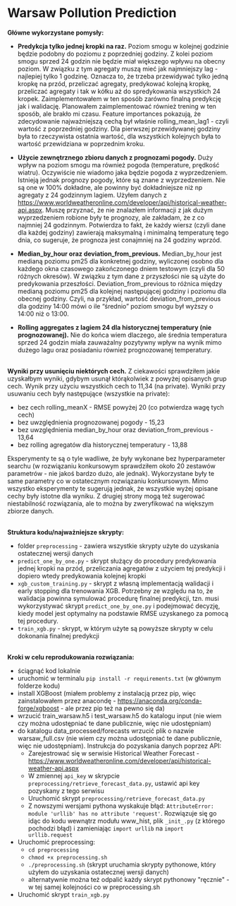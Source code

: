 # Warsaw Pollution Prediction

**Główne wykorzystane pomysły:**
* **Predykcja tylko jednej kropki na raz.** Poziom smogu w kolejnej godzinie będzie podobny do poziomu z poprzedniej godziny. Z kolei poziom smogu sprzed 24 godzin nie będzie miał większego wpływu na obecny poziom. W związku z tym agregaty muszą mieć jak najmniejszy lag - najlepiej tylko 1 godzinę. Oznacza to, że trzeba przewidywać tylko jedną kropkę na przód, przeliczać agregaty, predykować kolejną kropkę, przeliczać agregaty i tak w kółku aż do spredykowania wszystkich 24 kropek. Zaimplementowałem w ten sposób zarówno finalną predykcję jak i walidację. Planowałem zaimplementować również trening w ten sposób, ale brakło mi czasu.
Feature importances pokazują, że zdecydowanie najważniejszą cechą był właśnie rolling_mean_lag1 - czyli wartość z poprzedniej godziny. Dla pierwszej przewidywanej godziny była to rzeczywista ostatnia wartość, dla wszystkich kolejnych była to wartość przewidziana w poprzednim kroku. 

* **Użycie zewnętrznego zbioru danych z prognozami pogody.** Duży wpływ na poziom smogu ma również pogoda (temperature, prędkość wiatru). Oczywiście nie wiadomo jaka będzie pogoda z wyprzedzeniem. Istnieją jednak prognozy pogody, które są znane z wyprzedzeniem. Nie są one w 100% dokładne, ale powinny być dokładniejsze niż np agregaty z 24 godzinnym lagiem. Użyłem danych z https://www.worldweatheronline.com/developer/api/historical-weather-api.aspx. Muszę przyznać, że nie znalazłem informacji z jak dużym wyprzedzeniem robione były te prognozy, ale zakładam, że z co najmniej 24 godzinnym. Potwierdza to fakt, że każdy wiersz (czyli dane dla każdej godziny) zawierają maksymalną i minimalną temperaturę tego dnia, co sugeruje, że prognoza jest conajmniej na 24 godziny wprzód.

* **Median_by_hour oraz deviation_from_previous.** Median_by_hour jest medianą poziomu pm25 dla konkretnej godziny, wyliczonej osobno dla każdego okna czasowego zakończonego dniem testowym (czyli dla 50 różnych okresów). W związku z tym dane z przyszłości nie są użyte do predykowania przeszłości.  Deviation_from_previous to różnica między medianą poziomu pm25 dla kolejnej następującej godziny i poziomu dla obecnej godziny. Czyli, na przykład, wartość deviation_from_previous dla godziny 14:00 mówi o ile “średnio” poziom smogu był wyższy o 14:00 niż o 13:00.

* **Rolling aggregates z lagiem 24 dla historycznej temperatury (nie prognozowanej).** Nie do końca wiem dlaczego, ale średnia temperatura sprzed 24 godzin miała zauważalny pozytywny wpływ na wynik mimo dużego lagu oraz posiadaniu również prognozowanej temperatury.

\
**Wyniki przy usunięciu niektórych cech.**
Z ciekawości sprawdziłem jakie uzyskałbym wyniki, gdybym usunął którąkolwiek z powyżej opisanych grup cech. Wynik przy użyciu wszystkich cech to 11,34 (na private). Wyniki przy usuwaniu cech były następujące (wszystkie na private):
* bez cech rolling_meanX - RMSE powyżej 20  (co potwierdza wagę tych cech)
* bez uwzględnienia prognozowanej pogody - 15,23
* bez uwzględnienia median_by_hour oraz deviation_from_previous - 13,64
* bez rolling agregatów dla historycznej temperatury - 13,88

Eksperymenty te są o tyle wadliwe, że były wykonane bez hyperparameter searchu (w rozwiązaniu konkursowym sprawdziłem około 20 zestawów parametrów - nie jakoś bardzo dużo, ale jednak). Wykorzystane były te same parametry co w ostatecznym rozwiązaniu konkursowym. Mimo wszystko eksperymenty te sugerują jednak, że wszystkie wyżej opisane cechy były istotne dla wyniku. Z drugiej strony mogą też sugerować niestabilność rozwiązania, ale to można by zweryfikować na większym zbiorze danych.

\
**Struktura kodu/najważniejsze skrypty:**
* folder `preprocessing` - zawiera wszystkie skrypty użyte do uzyskania ostatecznej wersji danych
* `predict_one_by_one.py` - skrypt służący do procedury predykowania jednej kropki na przód, przeliczania agregatów z użyciem tej predykcji i dopiero wtedy predykowania kolejnej kropki
* `xgb_custom_training.py` - skrypt z własną implementacją walidacji i early stopping dla trenowania XGB. Potrzebny ze względu na to, że walidacja powinna symulować procedurę finalnej predykcji, tzn. musi wykorzystywać skrypt `predict_one_by_one.py` i podejmować decyzję, kiedy model jest optymalny na podstawie RMSE uzyskanego za pomocą tej procedury.
* `train_xgb.py` - skrypt, w którym użyte są powyższe skrypty w celu dokonania finalnej predykcji

\
**Kroki w celu reprodukowania rozwiązania:**
* ściągnąć kod lokalnie
* uruchomić w terminalu `pip install -r requirements.txt` (w głównym folderze kodu)
* install XGBoost (miałem problemy z instalacją przez pip, więc zainstalowałem przez anacondę - https://anaconda.org/conda-forge/xgboost - ale przez pip też na pewno się da)
* wrzucić train_warsaw.h5 i test_warsaw.h5 do katalogu input (nie wiem czy można udostępniać te dane publicznie, więc nie udostępniam)
* do katalogu data_processed/forecasts wrzucić plik o nazwie warsaw_full.csv (nie wiem czy można udostępniać te dane publicznie, więc nie udostępniam). Instrukcja do pozyskania danych poprzez API:
  * Zarejestrować się w serwisie Historical Weather Forecast - https://www.worldweatheronline.com/developer/api/historical-weather-api.aspx
  * W zmiennej `api_key` w skrypcie `preprocessing/retrieve_forecast_data.py`, ustawić api key pozyskany z tego serwisu
  * Uruchomić skrypt `preprocessing/retrieve_forecast_data.py`
  * Z nowszymi wersjami pythona wyskakuje błąd: `AttributeError: module 'urllib' has no attribute 'request'`. Rozwiązuje się 
  go idąc do kodu wewnątrz modułu www_hist, plik `_init_.py` (z którego pochodzi błąd) i 
  zamieniając `import urllib` na
`import urllib.request`
* Uruchomić preprocessing:
  * `cd preprocessing` 
  * `chmod +x preprocessing.sh` 
  * `./preprocessing.sh` (skrypt uruchamia skrypty pythonowe, który użyłem do uzyskania ostatecznej wersji danych)
  * alternatywnie można też odpalić każdy skrypt pythonowy "ręcznie" - w tej samej kolejności co w preprocessing.sh
* Uruchomić skrypt `train_xgb.py`
